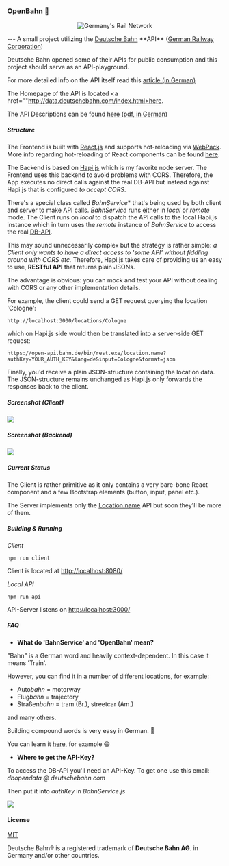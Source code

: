 ### OpenBahn :train:

<p align="center">
  <img src="http://fs5.directupload.net/images/160229/fg2frgk9.png" title="Germany's Rail Network"/>
</p>
---
A small project utilizing the <a href="http://www.bahn.de">Deutsche Bahn</a> **API** (<a href="https://en.wikipedia.org/wiki/Deutsche_Bahn">German Railway Corporation</a>)

Deutsche Bahn opened some of their APIs for public consumption and this project should serve as an API-playground.

For more detailed info on the API itself read this <a href="http://www.heise.de/newsticker/meldung/Open-Data-Deutsche-Bahn-gibt-Schnittstelle-fuer-Fahrplandaten-frei-3118919.html">article (in German)</a>

The Homepage of the API is located <a href=""http://data.deutschebahn.com/index.html>here</a>.

The API Descriptions can be found <a href="http://data.deutschebahn.com/apis/fahrplan/Fpl-API-Doku-Open-Data-BETA-0_81.pdf">here (pdf, in German)</a>

##### Structure

The Frontend is built with <a href="https://facebook.github.io/react/">React.js</a> and supports hot-reloading via <a href="https://webpack.github.io/">WebPack</a>. More info regarding hot-reloading of React components can be found <a href="https://gaearon.github.io/react-hot-loader/getstarted/">here</a>.

The Backend is based on <a href="http://hapijs.com/">Hapi.js</a> which is my favorite node server. The Frontend uses this backend to avoid problems with CORS. Therefore, the App executes no direct calls against the real DB-API but instead against Hapi.js that is configured *to accept CORS*.

There's a special class called *BahnService** that's being used by both client and server to make API calls. *BahnService* runs either in _local_ or _remote_ mode. The Client runs on _local_ to dispatch the API calls to the local Hapi.js instance which in turn uses the _remote_ instance of *BahnService* to access the real <a href="http://data.deutschebahn.com/">DB-API</a>.

This may sound unnecessarily complex but the strategy is rather simple: *a Client only wants to have a direct access to 'some API' without fiddling around with CORS etc.* Therefore, Hapi.js takes care of providing us an easy to use, **RESTful API** that returns plain JSONs.

The advantage is obvious: you can mock and test your API without dealing with CORS or any other implementation details.

For example, the client could send a GET request querying the location 'Cologne':

``` shell
http://localhost:3000/locations/Cologne
```
which on Hapi.js side would then be translated into a server-side GET request:
``` shell
https://open-api.bahn.de/bin/rest.exe/location.name?authKey=YOUR_AUTH_KEY&lang=de&input=Cologne&format=json
```

Finally, you'd receive a plain JSON-structure containing the location data. The JSON-structure remains unchanged as Hapi.js only forwards the responses back to the client.

##### Screenshot (Client)

<img src="http://fs5.directupload.net/images/160229/xuvwrmpl.png"/>

##### Screenshot (Backend)

<img src="http://fs5.directupload.net/images/160229/9qf4oyqq.png"/>

##### Current Status

The Client is rather primitive as it only contains a very bare-bone React component and a few Bootstrap elements (button, input, panel etc.).

The Server implements only the <a href="http://data.deutschebahn.com/apis/fahrplan/">Location.name</a> API but soon they'll be more of them.

##### Building & Running

*Client*

``` shell
npm run client
```

Client is located at <a href="http://localhost:8080/">http://localhost:8080/</a>

*Local API*

``` shell
npm run api
```

API-Server listens on <a href="http://localhost:3000/">http://localhost:3000/</a>

##### FAQ

- **What do 'BahnService' and 'OpenBahn' mean?**

"Bahn" is a German word and heavily context-dependent. In this case it means 'Train'.

However, you can find it in a number of different locations, for example:

- Auto*bahn*    = motorway
- Flug*bahn*    = trajectory
- Straßen*bahn* = tram (Br.), streetcar (Am.)

and many others.

Building compound words is very easy in German. :speech_balloon:

You can learn it <a href="https://www.goethe.de/en/spr/kup.html">here</a>, for example :smile:

- **Where to get the API-Key?**

To access the DB-API you'll need an API-Key. To get one use this email:  *dbopendata @ deutschebahn.com*

Then put it into *authKey* in *BahnService.js*

<img src="http://fs5.directupload.net/images/160229/fgxliqik.png"/>



#### License

<a href="https://github.com/brakmic/OpenBahn/blob/master/LICENSE">MIT</a>

Deutsche Bahn® is a registered trademark of **Deutsche Bahn AG**. in Germany and/or other countries.